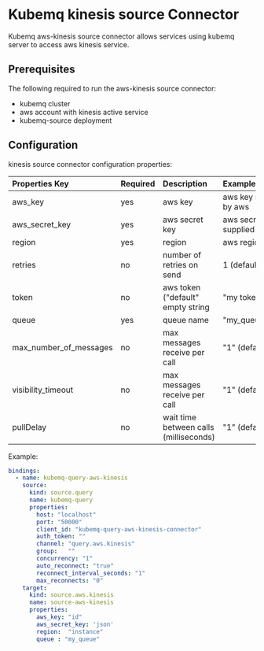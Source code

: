 # Kubemq kinesis source Connector

Kubemq aws-kinesis source connector allows services using kubemq server to access aws kinesis service.

## Prerequisites
The following required to run the aws-kinesis source connector:

- kubemq cluster
- aws account with kinesis active service
- kubemq-source deployment

## Configuration

kinesis source connector configuration properties:

| Properties Key                 | Required | Description                                                       | Example                     |
|:-------------------------------|:---------|:------------------------------------------------------------------|:----------------------------|
| aws_key                        | yes      | aws key                                                           | aws key supplied by aws         |
| aws_secret_key                 | yes      | aws secret key                                                    | aws secret key supplied by aws  |
| region                         | yes      | region                                                            | aws region                      |
| retries                        | no       | number of retries on send                                         | 1 (default 0)                   |
| token                          | no       | aws token ("default" empty string                                 | "my token"                      |
| queue                          | yes      | queue name                                                        | "my_queue_name"          |
| max_number_of_messages         | no       | max messages receive per call                                     | "1" (default 1)                      |
| visibility_timeout             | no       | max messages receive per call                                     | "1" (default 0)                      |
| pullDelay                      | no       | wait time between calls (milliseconds)                            | "1" (default 5)                      |
 

Example:

```yaml
bindings:
  - name: kubemq-query-aws-kinesis
    source:
      kind: source.query
      name: kubemq-query
      properties:
        host: "localhost"
        port: "50000"
        client_id: "kubemq-query-aws-kinesis-connector"
        auth_token: ""
        channel: "query.aws.kinesis"
        group:   ""
        concurrency: "1"
        auto_reconnect: "true"
        reconnect_interval_seconds: "1"
        max_reconnects: "0"
    target:
      kind: source.aws.kinesis
      name: source-aws-kinesis
      properties:
        aws_key: "id"
        aws_secret_key: 'json'
        region:  "instance"
        queue : "my_queue"
```


